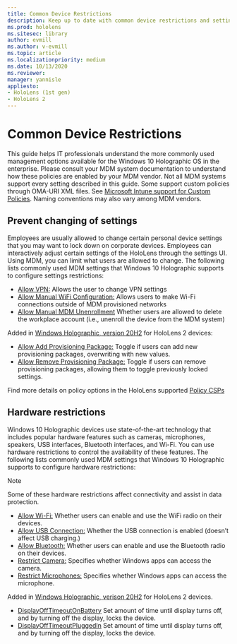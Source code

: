 ```yaml
---
title: Common Device Restrictions
description: Keep up to date with common device restrictions and settings for the HoloLens mixed reality device. 
ms.prod: hololens
ms.sitesec: library
author: evmill
ms.author: v-evmill
ms.topic: article
ms.localizationpriority: medium
ms.date: 10/13/2020
ms.reviewer: 
manager: yannisle
appliesto:
- HoloLens (1st gen)
- HoloLens 2
---
```


# Common Device Restrictions 

This guide helps IT professionals understand the more commonly used management options available for the Windows 10 Holographic OS in the enterprise. Please consult your MDM system documentation to understand how these policies are enabled by your MDM vendor. Not all MDM systems support every setting described in this guide. Some support custom policies through OMA-URI XML files. See [Microsoft Intune support for Custom Policies](/mem/intune/configuration/custom-settings-windows-10). Naming conventions may also vary among MDM vendors.

## Prevent changing of settings
Employees are usually allowed to change certain personal device settings that you may want to lock down on corporate devices. Employees can interactively adjust certain settings of the HoloLens through the settings UI. Using MDM, you can limit what users are allowed to change. 
The following lists commonly used MDM settings that Windows 10 Holographic supports to configure settings restrictions:
-	[Allow VPN:](/windows/client-management/mdm/policy-csp-settings#settings-allowvpn) Allows the user to change VPN settings
-	[Allow Manual WiFi Configuration:](/windows/client-management/mdm/policy-csp-wifi#wifi-allowmanualwificonfiguration) Allows users to make Wi-Fi connections outside of MDM provisioned networks
-	[Allow Manual MDM Unenrollment](/windows/client-management/mdm/policy-csp-experience#experience-allowmanualmdmunenrollment) Whether users are allowed to delete the workplace account (i.e., unenroll the device from the MDM system)

Added in [Windows Holographic, version 20H2](hololens-release-notes.md#windows-holographic-version-20h2) for HoloLens 2 devices:
- [Allow Add Provisioning Package:](/windows/client-management/mdm/policy-csp-security#security-allowaddprovisioningpackage) Toggle if users can add new provisioning packages, overwriting with new values.
- [Allow Remove Provisioning Package:](/windows/client-management/mdm/policy-csp-security#security-allowremoveprovisioningpackage) Toggle if users can remove provisioning packages, allowing them to toggle previously locked settings.

Find more details on policy options in the HoloLens supported [Policy CSPs](/windows/client-management/mdm/policy-csps-supported-by-hololens2)

## Hardware restrictions
Windows 10 Holographic devices use state-of-the-art technology that includes popular hardware features such as cameras, microphones, speakers, USB interfaces, Bluetooth interfaces, and Wi-Fi. You can use hardware restrictions to control the availability of these features.
The following lists commonly used MDM settings that Windows 10 Holographic supports to configure hardware restrictions:

> [!NOTE]
> Some of these hardware restrictions affect connectivity and assist in data protection.

-	[Allow Wi-Fi:](/windows/client-management/mdm/policy-csp-wifi#wifi-allowwifi) Whether users can enable and use the WiFi radio on their devices.
-	[Allow USB Connection:](/windows/client-management/mdm/policy-csp-connectivity#connectivity-allowusbconnection) Whether the USB connection is enabled (doesn’t affect USB charging.)
-	[Allow Bluetooth:](/windows/client-management/mdm/policy-csp-connectivity#connectivity-allowbluetooth) Whether users can enable and use the Bluetooth radio on their devices.
-	[Restrict Camera:](/windows/client-management/mdm/policy-csp-privacy#privacy-letappsaccesscamera) Specifies whether Windows apps can access the camera.
-	[Restrict Microphones:](/windows/client-management/mdm/policy-csp-privacy#privacy-letappsaccessmicrophone) Specifies whether Windows apps can access the microphone.

Added in [Windows Holographic, verison 20H2](hololens-release-notes.md#windows-holographic-version-20h2) for HoloLens 2 devices. 
- [DisplayOffTimeoutOnBattery](/windows/client-management/mdm/policy-csp-power#power-displayofftimeoutonbattery) Set amount of time until display turns off, and by turning off the display, locks the device. 
- [DisplayOffTimeoutPluggedIn](/windows/client-management/mdm/policy-csp-power#power-displayofftimeoutpluggedin) Set amount of time until display turns off, and by turning off the display, locks the device. 
